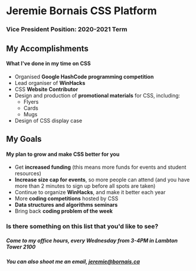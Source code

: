 # Jeremie Bornais CSS Platform
### Vice President Position: 2020-2021 Term


## My Accomplishments
#### What I've done in my time on CSS
* Organised **Google HashCode programming competition**
* Lead organiser of **WinHacks**
* CSS **Website Contributor**
* Design and production of **promotional materials** for CSS, including:
  * Flyers
  * Cards
  * Mugs
* Design of CSS display case


## My Goals
#### My plan to grow and make CSS better for you
* Get **increased funding** (this means more funds for events and student resources)
* **Increase size cap for events**, so more people can attend (and you have more than 2 minutes to sign up before all spots are taken)
* Continue to organize **WinHacks**, and make it better each year
* More **coding competitions** hosted by CSS
* **Data structures and algorithms seminars**
* Bring back **coding problem of the week**


### Is there something on this list that you'd like to see?
##### Come to my office hours, every Wednesday from 3-4PM in Lambton Tower 2100
##### You can also shoot me an email, jeremie@bornais.ca
